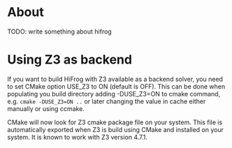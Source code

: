 
About
=====

TODO: write something about hifrog

Using Z3 as backend
====================
If you want to build HiFrog with Z3 available as a backend solver, you need to set CMake option USE_Z3 to ON (default is OFF).
This can be done when populating you build directory adding -DUSE_Z3=ON to cmake command, e.g. `cmake -DUSE_Z3=ON ..`
or later changing the value in cache either manually or using ccmake.

CMake will now look for Z3 cmake package file on your system. This file is automatically exported when Z3 is build using CMake and installed on your system. It is known to work with Z3 version 4.7.1.
